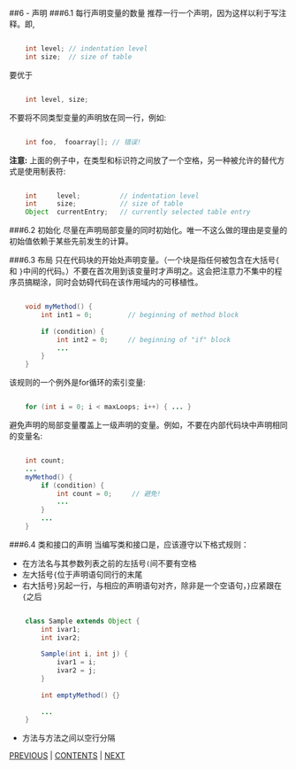 ##6 - 声明
###6.1 每行声明变量的数量
推荐一行一个声明，因为这样以利于写注释。即,

```java

	int level; // indentation level
	int size;  // size of table

```

要优于

```java

	int level, size;

```

不要将不同类型变量的声明放在同一行，例如:

```java

	int foo,  fooarray[]; // 错误!

```

**注意:** 上面的例子中，在类型和标识符之间放了一个空格，另一种被允许的替代方式是使用制表符:

```java

	int     level;          // indentation level
	int     size;           // size of table
	Object  currentEntry;   // currently selected table entry

```

###6.2 初始化
尽量在声明局部变量的同时初始化。唯一不这么做的理由是变量的初始值依赖于某些先前发生的计算。

###6.3 布局
只在代码块的开始处声明变量。（一个块是指任何被包含在大括号`{` 和 `}`中间的代码。）不要在首次用到该变量时才声明之。这会把注意力不集中的程序员搞糊涂，同时会妨碍代码在该作用域内的可移植性。

```java

	void myMethod() {
	    int int1 = 0;         // beginning of method block
	
	    if (condition) {
	        int int2 = 0;     // beginning of "if" block
	        ...
	    }
	}

```

该规则的一个例外是for循环的索引变量:

```java

	for (int i = 0; i < maxLoops; i++) { ... }

```

避免声明的局部变量覆盖上一级声明的变量。例如，不要在内部代码块中声明相同的变量名:

```java

	int count;
	...
	myMethod() {
	    if (condition) {
	        int count = 0;     // 避免!
	        ...
	    }
	    ...
	}

```

###6.4 类和接口的声明
当编写类和接口是，应该遵守以下格式规则：

- 在方法名与其参数列表之前的左括号`(`间不要有空格
- 左大括号`{`位于声明语句同行的末尾
- 右大括号`}`另起一行，与相应的声明语句对齐，除非是一个空语句，`}`应紧跟在`{`之后

```java

	class Sample extends Object {
	    int ivar1;
	    int ivar2;
	
	    Sample(int i, int j) {
	        ivar1 = i;
	        ivar2 = j;
	    }
	
	    int emptyMethod() {}
	
	    ...
	}

```

- 方法与方法之间以空行分隔


[PREVIOUS](page05.md) | [CONTENTS](SUMMARY.md) | [NEXT](page07.md)
